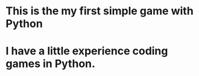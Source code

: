 # This is the my first simple game with Python
# I have a little experience coding games in Python.
